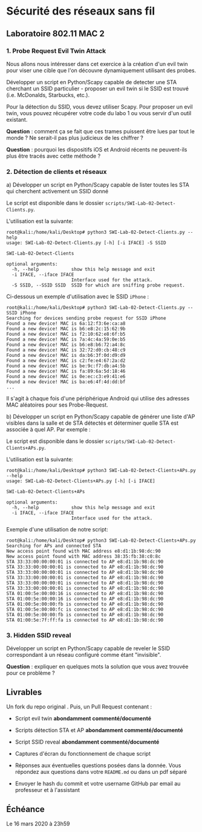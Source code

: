 # Sécurité des réseaux sans fil

## Laboratoire 802.11 MAC 2

### 1. Probe Request Evil Twin Attack

Nous allons nous intéresser dans cet exercice à la création d'un evil twin pour viser une cible que l'on découvre dynamiquement utilisant des probes.
 
Développer un script en Python/Scapy capable de detecter une STA cherchant un SSID particulier - proposer un evil twin si le SSID est trouvé (i.e. McDonalds, Starbucks, etc.).

Pour la détection du SSID, vous devez utiliser Scapy. Pour proposer un evil twin, vous pouvez récupérer votre code du labo 1 ou vous servir d'un outil existant.

__Question__ : comment ça se fait que ces trames puissent être lues par tout le monde ? Ne serait-il pas plus judicieux de les chiffrer ?

__Question__ : pourquoi les dispositifs iOS et Android récents ne peuvent-ils plus être tracés avec cette méthode ?


### 2. Détection de clients et réseaux

a) Développer un script en Python/Scapy capable de lister toutes les STA qui cherchent activement un SSID donné

Le script est disponible dans le dossier `scripts/SWI-Lab-02-Detect-Clients.py`.

L'utilisation est la suivante:

```
root@kali:/home/kali/Desktop# python3 SWI-Lab-02-Detect-Clients.py --help
usage: SWI-Lab-02-Detect-Clients.py [-h] [-i IFACE] -S SSID

SWI-Lab-02-Detect-Clients

optional arguments:
  -h, --help            show this help message and exit
  -i IFACE, --iface IFACE
                        Interface used for the attack.
  -S SSID, --SSID SSID  SSID for which are sniffing probe request.
```

Ci-dessous un exemple d'utilisation avec le SSID `iPhone` :

```
root@kali:/home/kali/Desktop# python3 SWI-Lab-02-Detect-Clients.py --SSID iPhone
Searching for devices sending probe request for SSID iPhone
Found a new device! MAC is 6a:12:f3:6e:ca:a8
Found a new device! MAC is b6:e8:2c:15:62:9b
Found a new device! MAC is f2:10:62:e8:6f:b5
Found a new device! MAC is 7a:4c:4a:59:0e:b5
Found a new device! MAC is b6:e8:b6:72:a4:8c
Found a new device! MAC is 32:72:d0:cb:48:c9
Found a new device! MAC is da:b6:3f:0d:d9:d9
Found a new device! MAC is c2:fe:e4:67:2a:d2
Found a new device! MAC is be:9c:f7:db:a4:5b
Found a new device! MAC is fa:89:6a:5d:18:46
Found a new device! MAC is 0e:ec:c3:e9:41:e6
Found a new device! MAC is ba:e6:4f:4d:dd:bf
...
```

Il s'agit à chaque fois d'une périphérique Android qui utilise des adresses MAC aléatoires pour ses Probe-Request.

b) Développer un script en Python/Scapy capable de générer une liste d'AP visibles dans la salle et de STA détectés et déterminer quelle STA est associée à quel AP. Par exemple :

Le script est disponible dans le dossier `scripts/SWI-Lab-02-Detect-Clients+APs.py`.

L'utilisation est la suivante:

```
root@kali:/home/kali/Desktop# python3 SWI-Lab-02-Detect-Clients+APs.py --help
usage: SWI-Lab-02-Detect-Clients+APs.py [-h] [-i IFACE]

SWI-Lab-02-Detect-Clients+APs

optional arguments:
  -h, --help            show this help message and exit
  -i IFACE, --iface IFACE
                        Interface used for the attack.

```

Exemple d'une utilisation de notre script:

```
root@kali:/home/kali/Desktop# python3 SWI-Lab-02-Detect-Clients+APs.py 
Searching for APs and connected STA
New access point found with MAC address e8:d1:1b:98:dc:90
New access point found with MAC address 38:35:fb:38:c0:8c
STA 33:33:00:00:00:01 is connected to AP e8:d1:1b:98:dc:90
STA 33:33:00:00:00:01 is connected to AP e8:d1:1b:98:dc:90
STA 33:33:00:00:00:01 is connected to AP e8:d1:1b:98:dc:90
STA 33:33:00:00:00:01 is connected to AP e8:d1:1b:98:dc:90
STA 33:33:00:00:00:01 is connected to AP e8:d1:1b:98:dc:90
STA 33:33:00:00:00:01 is connected to AP e8:d1:1b:98:dc:90
STA 01:00:5e:00:00:16 is connected to AP e8:d1:1b:98:dc:90
STA 01:00:5e:00:00:16 is connected to AP e8:d1:1b:98:dc:90
STA 01:00:5e:00:00:fb is connected to AP e8:d1:1b:98:dc:90
STA 01:00:5e:00:00:fc is connected to AP e8:d1:1b:98:dc:90
STA 01:00:5e:00:00:fb is connected to AP e8:d1:1b:98:dc:90
STA 01:00:5e:7f:ff:fa is connected to AP e8:d1:1b:98:dc:90
```

### 3. Hidden SSID reveal

Développer un script en Python/Scapy capable de reveler le SSID correspondant à un réseau configuré comme étant "invisible".

__Question__ : expliquer en quelques mots la solution que vous avez trouvée pour ce problème ?

## Livrables

Un fork du repo original . Puis, un Pull Request contenant :

- Script evil twin __abondamment commenté/documenté__

- Scripts détection STA et AP __abondamment commenté/documenté__

- Script SSID reveal __abondamment commenté/documenté__

- Captures d'écran du fonctionnement de chaque script

-	Réponses aux éventuelles questions posées dans la donnée. Vous répondez aux questions dans votre ```README.md``` ou dans un pdf séparé

-	Envoyer le hash du commit et votre username GitHub par email au professeur et à l'assistant


## Échéance

Le 16 mars 2020 à 23h59
